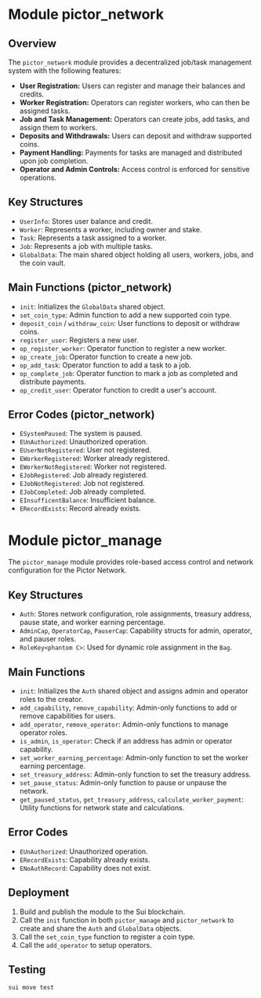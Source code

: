 # Module pictor_network

## Overview

The `pictor_network` module provides a decentralized job/task management system with the following features:

- **User Registration:** Users can register and manage their balances and credits.
- **Worker Registration:** Operators can register workers, who can then be assigned tasks.
- **Job and Task Management:** Operators can create jobs, add tasks, and assign them to workers.
- **Deposits and Withdrawals:** Users can deposit and withdraw supported coins.
- **Payment Handling:** Payments for tasks are managed and distributed upon job completion.
- **Operator and Admin Controls:** Access control is enforced for sensitive operations.

## Key Structures

- `UserInfo`: Stores user balance and credit.
- `Worker`: Represents a worker, including owner and stake.
- `Task`: Represents a task assigned to a worker.
- `Job`: Represents a job with multiple tasks.
- `GlobalData`: The main shared object holding all users, workers, jobs, and the coin vault.

## Main Functions (pictor_network)

- `init`: Initializes the `GlobalData` shared object.
- `set_coin_type`: Admin function to add a new supported coin type.
- `deposit_coin` / `withdraw_coin`: User functions to deposit or withdraw coins.
- `register_user`: Registers a new user.
- `op_register_worker`: Operator function to register a new worker.
- `op_create_job`: Operator function to create a new job.
- `op_add_task`: Operator function to add a task to a job.
- `op_complete_job`: Operator function to mark a job as completed and distribute payments.
- `op_credit_user`: Operator function to credit a user's account.

## Error Codes (pictor_network)

- `ESystemPaused`: The system is paused.
- `EUnAuthorized`: Unauthorized operation.
- `EUserNotRegistered`: User not registered.
- `EWorkerRegistered`: Worker already registered.
- `EWorkerNotRegistered`: Worker not registered.
- `EJobRegistered`: Job already registered.
- `EJobNotRegistered`: Job not registered.
- `EJobCompleted`: Job already completed.
- `EInsufficentBalance`: Insufficient balance.
- `ERecordExists`: Record already exists.

# Module pictor_manage 

The `pictor_manage` module provides role-based access control and network configuration for the Pictor Network.

## Key Structures

- `Auth`: Stores network configuration, role assignments, treasury address, pause state, and worker earning percentage.
- `AdminCap`, `OperatorCap`, `PauserCap`: Capability structs for admin, operator, and pauser roles.
- `RoleKey<phantom C>`: Used for dynamic role assignment in the `Bag`.

## Main Functions

- `init`: Initializes the `Auth` shared object and assigns admin and operator roles to the creator.
- `add_capability`, `remove_capability`: Admin-only functions to add or remove capabilities for users.
- `add_operator`, `remove_operator`: Admin-only functions to manage operator roles.
- `is_admin`, `is_operator`: Check if an address has admin or operator capability.
- `set_worker_earning_percentage`: Admin-only function to set the worker earning percentage.
- `set_treasury_address`: Admin-only function to set the treasury address.
- `set_pause_status`: Admin-only function to pause or unpause the network.
- `get_paused_status`, `get_treasury_address`, `calculate_worker_payment`: Utility functions for network state and calculations.

## Error Codes

- `EUnAuthorized`: Unauthorized operation.
- `ERecordExists`: Capability already exists.
- `ENoAuthRecord`: Capability does not exist.

## Deployment

1. Build and publish the module to the Sui blockchain.
2. Call the `init` function in both `pictor_manage` and `pictor_network` to create and share the `Auth` and `GlobalData` objects.
3. Call the `set_coin_type` function to register a coin type.
4. Call the `add_operator` to setup operators. 

## Testing

```
sui move test
```
